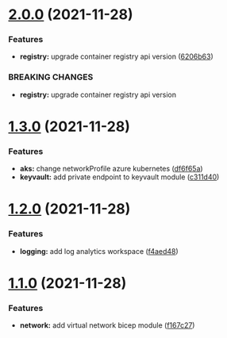 # [2.0.0](https://github.com/dewolfs/husky-semver-commitizen/compare/v1.3.0...v2.0.0) (2021-11-28)


### Features

* **registry:** upgrade container registry api version ([6206b63](https://github.com/dewolfs/husky-semver-commitizen/commit/6206b63399460d369877a96108592da18edf2e51))


### BREAKING CHANGES

* **registry:** upgrade container registry api version



# [1.3.0](https://github.com/dewolfs/husky-semver-commitizen/compare/v1.2.0...v1.3.0) (2021-11-28)


### Features

* **aks:** change networkProfile azure kubernetes ([df6f65a](https://github.com/dewolfs/husky-semver-commitizen/commit/df6f65a683712a1fc6075beb15b6a16f9170ea4a))
* **keyvault:** add private endpoint to keyvault module ([c311d40](https://github.com/dewolfs/husky-semver-commitizen/commit/c311d407bf7c900e26e0e81e0c98b5caa66b953e))



# [1.2.0](https://github.com/dewolfs/husky-semver-commitizen/compare/v1.1.0...v1.2.0) (2021-11-28)


### Features

* **logging:** add log analytics workspace ([f4aed48](https://github.com/dewolfs/husky-semver-commitizen/commit/f4aed48bfbf47b61fc608d1e314dc7c8a291a5e9))



# [1.1.0](https://github.com/dewolfs/husky-semver-commitizen/compare/f167c27e7f03a52dcdb34406664c311c34ea1dd3...v1.1.0) (2021-11-28)


### Features

* **network:** add virtual network bicep module ([f167c27](https://github.com/dewolfs/husky-semver-commitizen/commit/f167c27e7f03a52dcdb34406664c311c34ea1dd3))




